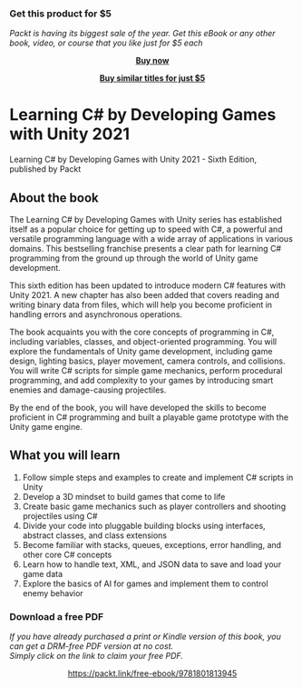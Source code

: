 
### Get this product for $5

<i>Packt is having its biggest sale of the year. Get this eBook or any other book, video, or course that you like just for $5 each</i>


<b><p align='center'>[Buy now](https://packt.link/9781801813945)</p></b>


<b><p align='center'>[Buy similar titles for just $5](https://subscription.packtpub.com/search)</p></b>


# Learning C# by Developing Games with Unity 2021
Learning C# by Developing Games with Unity 2021 - Sixth Edition, published by Packt

## About the book

The Learning C# by Developing Games with Unity series has established itself as a popular choice for getting up to speed with C#, a powerful and versatile programming language with a wide array of applications in various domains. This bestselling franchise presents a clear path for learning C# programming from the ground up through the world of Unity game development.

This sixth edition has been updated to introduce modern C# features with Unity 2021. A new chapter has also been added that covers reading and writing binary data from files, which will help you become proficient in handling errors and asynchronous operations.

The book acquaints you with the core concepts of programming in C#, including variables, classes, and object-oriented programming. You will explore the fundamentals of Unity game development, including game design, lighting basics, player movement, camera controls, and collisions. You will write C# scripts for simple game mechanics, perform procedural programming, and add complexity to your games by introducing smart enemies and damage-causing projectiles.

By the end of the book, you will have developed the skills to become proficient in C# programming and built a playable game prototype with the Unity game engine.

## What you will learn

1. Follow simple steps and examples to create and implement C# scripts in Unity
2. Develop a 3D mindset to build games that come to life
3. Create basic game mechanics such as player controllers and shooting projectiles using C#
4. Divide your code into pluggable building blocks using interfaces, abstract classes, and class extensions
5. Become familiar with stacks, queues, exceptions, error handling, and other core C# concepts
6. Learn how to handle text, XML, and JSON data to save and load your game data
7. Explore the basics of AI for games and implement them to control enemy behavior
### Download a free PDF

 <i>If you have already purchased a print or Kindle version of this book, you can get a DRM-free PDF version at no cost.<br>Simply click on the link to claim your free PDF.</i>
<p align="center"> <a href="https://packt.link/free-ebook/9781801813945">https://packt.link/free-ebook/9781801813945 </a> </p>